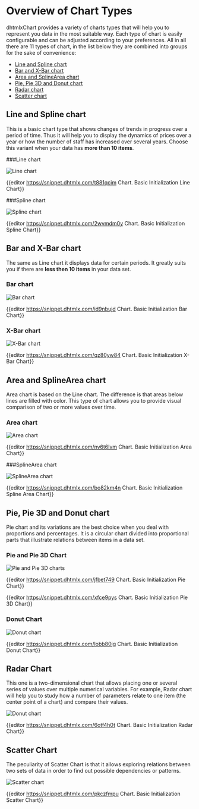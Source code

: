 Overview of Chart Types 
======================



dhtmlxChart provides a variety of charts types that will help you to represent you data in the most suitable way. Each type of chart is easily configurable and can be adjusted according to your preferences.
All in all there are 11 types of chart, in the list below they are combined into groups for the sake of convenience:

- [Line and Spline chart](#lineandsplinechart)
- [Bar and X-Bar chart](#barandxbarchart)
- [Area and SplineArea chart](#areaandsplineareachart)
- [Pie, Pie 3D and Donut chart](#piepie3danddonutchart)
- [Radar chart](#radarchart)
- [Scatter chart](#scatterchart)

Line and Spline chart
------------------

This is a basic chart type that shows changes of trends in progress over a period of time. Thus it will help you to display the dynamics of prices over a year or
how the number of staff has increased over several years. Choose this variant when your data has **more than 10 items**. 

###Line chart

![Line chart](../assets/chart/line_overview.png)



{{editor    https://snippet.dhtmlx.com/t881qcim	Chart. Basic Initialization Line Chart}}

###Spline chart

![Spline chart](../assets/chart/spline_overview.png)


{{editor    https://snippet.dhtmlx.com/2wvmdm0y	Chart. Basic Initialization Spline Chart}}

Bar and X-Bar chart
---------------------

The same as Line chart it displays data for certain periods. It greatly suits you if there are **less then 10 items** in your data set.

### Bar chart

![Bar chart](../assets/chart/bar_overview.png)

{{editor    https://snippet.dhtmlx.com/id9nbujd	Chart. Basic Initialization Bar Chart}}

### X-Bar chart

![X-Bar chart](../assets/chart/xbar_overview.png)

{{editor    https://snippet.dhtmlx.com/qz80yw84	Chart. Basic Initialization X-Bar Chart}}

Area and SplineArea chart
--------------

Area chart is based on the Line chart. The difference is that areas below lines are filled with color. This type of chart allows you to provide visual comparison of two or more values over time.

### Area chart

![Area chart](../assets/chart/area_overview.png)

{{editor    https://snippet.dhtmlx.com/nv6t6lvm	Chart. Basic Initialization Area Chart}}

###SplineArea chart

![SplineArea chart](../assets/chart/splinearea_overview.png)

{{editor    https://snippet.dhtmlx.com/bo82km4n	Chart. Basic Initialization Spline Area Chart}}

Pie, Pie 3D and Donut chart
----------------------

Pie chart and its variations are the best choice when you deal with proportions and percentages. It is a circular chart divided into proportional parts that illustrate relations between items in a data set.

### Pie and Pie 3D Chart

![Pie and Pie 3D charts](../assets/chart/pie_overview.png)

{{editor    https://snippet.dhtmlx.com/jfbet749	Chart. Basic Initialization Pie Chart}}

{{editor    https://snippet.dhtmlx.com/xfce9pys	Chart. Basic Initialization Pie 3D Chart}}

### Donut Chart

![Donut chart](../assets/chart/donut_overview.png)

{{editor    https://snippet.dhtmlx.com/lobb80ig	Chart. Basic Initialization Donut Chart}}

Radar Chart
-----------------

This one is a two-dimensional chart that allows placing one or several series of values over multiple numerical variables. For example, Radar chart will help you to study how a number of parameters 
relate to one item (the center point of a chart) and compare their values.

![Donut chart](../assets/chart/radar_overview.png)

{{editor    https://snippet.dhtmlx.com/6otf4h0t	Chart. Basic Initialization Radar Chart}}

Scatter Chart
---------------

The peculiarity of Scatter Chart is that it allows exploring relations between two sets of data in order to find out possible dependencies or patterns.

![Scatter chart](../assets/chart/scatter_overview.png)


{{editor    https://snippet.dhtmlx.com/pkczfmpu	Chart. Basic Initialization Scatter Chart}}


``` todo
